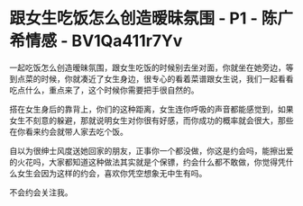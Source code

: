 # 跟女生吃饭怎么创造暧昧氛围 - P1 - 陈广希情感 - BV1Qa411r7Yv

一起吃饭怎么创造暧昧氛围，跟女生吃饭的时候别去坐对面，你就坐在她旁边，等到点菜的时候，你就凑近了女生身边，很专心的看着菜谱跟女生说，我们一起看看吃点什么，重点来了，这个时候你需要把手很自然的。

搭在女生身后的靠背上，你们的这种距离，女生连你呼吸的声音都能感觉到，如果女生不刻意的躲避，那就说明女生对你很有好感，而你成功的概率就会很大，那些在你看来约会就带人家去吃个饭。

自以为很绅士风度送她回家的朋友，正事你一个都没做，你这是约会吗，能擦出爱的火花吗，大家都知道这种做法其实就是个保镖，约会什么都不敢做，你觉得凭什么女生会因为这样的约会，喜欢你凭空想象无中生有吗。

不会约会关注我。